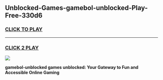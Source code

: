 
## Unblocked-Games-gamebol-unblocked-Play-Free-330d6
<h3>
<a href="https://premium76.site?title=gamebol-unblocked&ref=23A">CLICK TO PLAY</a></h3>
<hr>

<h3>
<a href="https://premium76.site?title=gamebol-unblocked&ref=23A">CLICK 2 PLAY</a>
  
</h3>

<a href="https://premium76.site?title=gamebol-unblocked&ref=23A"><img src="https://clearcache.store/games.png"></a>


**gamebol-unblocked games unblocked: Your Gateway to Fun and Accessible Online Gaming**
